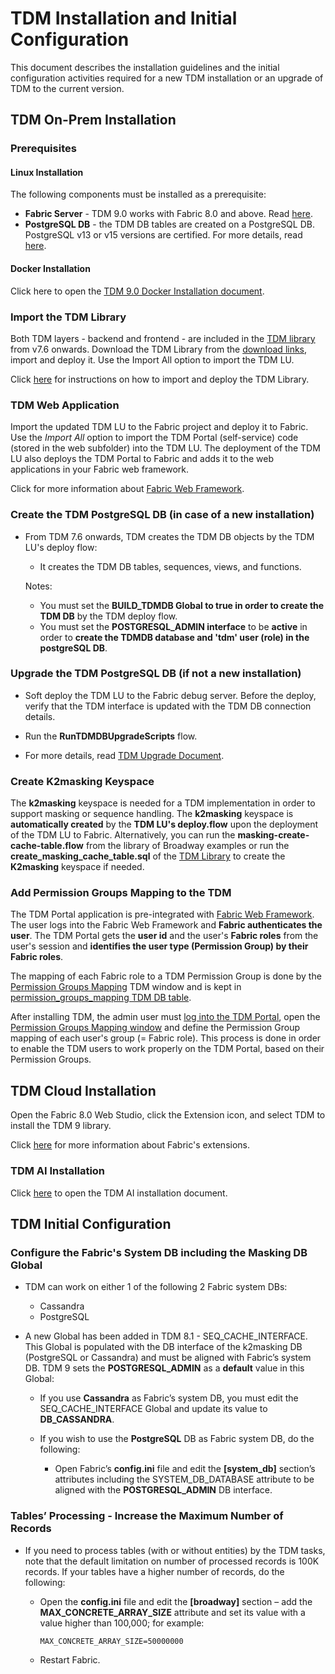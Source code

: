 # TDM Installation and Initial Configuration

This document describes the installation guidelines and the initial configuration activities required for a new TDM installation or an upgrade of TDM to the current version.

## TDM On-Prem Installation 

### Prerequisites

#### Linux Installation 

The following components must be installed as a prerequisite:

- **Fabric Server** - TDM 9.0 works with Fabric 8.0 and above. Read [here](/articles/98_maintenance_and_operational/Installations/Linux/02_Fabric_7.x.x_Setup.md).
- **PostgreSQL DB** - the TDM DB tables are created on a PostgreSQL DB. PostgreSQL v13 or v15 versions are certified. For more details, read [here](/articles/98_maintenance_and_operational/Installations/Linux/PGSQL_setup.md).

#### Docker Installation 

Click here to open the [TDM 9.0 Docker Installation document](/articles/98_maintenance_and_operational/Installations/Docker/TDM/TDM_Docker_Installation_V9.0.md).

### Import the TDM Library

Both TDM layers - backend and frontend - are included in the [TDM library](/articles/TDM/tdm_implementation/04_fabric_tdm_library.md) from v7.6 onwards.
Download the TDM Library from the [download links](https://download.k2view.com/index.php/s/O22HYx74XmpJ7EB), import and deploy it. Use the Import All option to import the TDM LU.

Click [here](/articles/TDM/tdm_implementation/04_fabric_tdm_library.md) for instructions on how to import and deploy the TDM Library.

### TDM Web Application

Import the updated TDM LU to the Fabric project and deploy it to Fabric. Use the *Import All* option to import the TDM Portal (self-service) code (stored in the web subfolder) into the TDM LU. The deployment of the TDM LU also deploys the TDM Portal to Fabric and adds it to the web applications in your Fabric web framework.

Click for more information about [Fabric Web Framework](/articles/30_web_framework/01_web_framework_overview.md).


### Create the TDM PostgreSQL DB (in case of a new installation)

- From TDM 7.6 onwards, TDM creates the TDM DB objects by the TDM LU's deploy flow:

  - It creates the TDM DB tables, sequences, views, and functions.

  Notes: 

  - You must set the **BUILD_TDMDB Global to true in order to create the TDM DB** by the TDM deploy flow.
  - You must set the **POSTGRESQL_ADMIN interface** to be **active** in order to **create the TDMDB database and 'tdm' user (role) in the postgreSQL DB**.

### Upgrade the TDM PostgreSQL DB (if not a new installation)

- Soft deploy the TDM LU to the Fabric debug server. Before the deploy, verify that the TDM interface is updated with the TDM DB connection details.
- Run the **RunTDMDBUpgradeScripts** flow. 

- For more details, read [TDM Upgrade Document](Release_Notes_And_Upgrade/TDM-V9.0/TDM_Upgrade_Procedure_to_V9.0.pdf).


### Create K2masking Keyspace

The **k2masking** keyspace is needed for a TDM implementation in order to support masking or sequence handling. The **k2masking** keyspace is **automatically created** by the **TDM LU's deploy.flow** upon the deployment of the TDM LU to Fabric. Alternatively, you can run the **masking-create-cache-table.flow** from the library of Broadway examples or run the **create_masking_cache_table.sql** of the [TDM Library](/articles/TDM/tdm_implementation/04_fabric_tdm_library.md) to create the **K2masking** keyspace if needed.

### Add Permission Groups Mapping to the TDM

The TDM Portal application is pre-integrated with [Fabric Web Framework](/articles/30_web_framework/02_preintegrated_apps_overview.md). The user logs into the Fabric Web Framework and **Fabric authenticates the user**. The TDM Portal gets the **user id** and the user's **Fabric roles** from the user's session and **identifies the user type (Permission Group) by their Fabric roles**.

The mapping of each Fabric role to a TDM Permission Group is done by the [Permission Groups Mapping](/articles/TDM/tdm_gui/02a_permission_group_mapping_window.md) TDM window and is kept in [permission_groups_mapping TDM DB table](/articles/TDM/tdm_architecture/02_tdm_database.md#permission_groups_mapping).

After installing TDM, the admin user must [log into the TDM Portal](/articles/TDM/tdm_gui/01_tdm_gui_overview.md#tdm-gui---login), open the [Permission Groups Mapping window](/articles/TDM/tdm_gui/02a_permission_group_mapping_window.md) and define the Permission Group mapping of each user's group (= Fabric role). This process is done in order to enable the TDM users to work properly on the TDM Portal, based on their Permission Groups.



## TDM Cloud Installation 

Open the Fabric 8.0 Web Studio, click the Extension icon, and select TDM to install the TDM 9 library.

Click [here](/articles/04_fabric_studio/28_web_k2exchange.md) for more information about Fabric's extensions. 



### TDM AI Installation

Click [here](TDM_AI_Installation_V9.0.md) to open the TDM AI installation document.



## TDM Initial Configuration

### Configure the Fabric's System DB including the Masking DB Global

- TDM can work on either 1 of the following 2 Fabric system DBs: 

  - Cassandra
  - PostgreSQL

- A new Global has been added in TDM 8.1 - SEQ_CACHE_INTERFACE. This Global is populated with the DB interface of the k2masking DB (PostgreSQL or Cassandra) and must be aligned with Fabric’s system DB. TDM 9 sets the **POSTGRESQL_ADMIN** as a **default** value in this Global:

  - If you use **Cassandra** as Fabric’s system DB, you must edit the SEQ_CACHE_INTERFACE Global and update its value to **DB_CASSANDRA**.

  - If you wish to use the **PostgreSQL** DB as Fabric system DB, do the following:
    - Open Fabric’s **config.ini** file and edit the **[system_db]** section’s attributes including the SYSTEM_DB_DATABASE attribute to be aligned with the **POSTGRESQL_ADMIN** DB interface. 

### Tables’ Processing - Increase the Maximum Number of Records

- If you need to process tables (with or without entities) by the TDM tasks, note that the default limitation on number of processed records is 100K records. If your tables have a higher number of records, do the following:

  - Open the **config.ini** file and edit the **[broadway]** section – add the **MAX_CONCRETE_ARRAY_SIZE** attribute and set its value with a value higher than 100,000; for example: 

    ```
    MAX_CONCRETE_ARRAY_SIZE=50000000
    ```

    

  - Restart Fabric.
